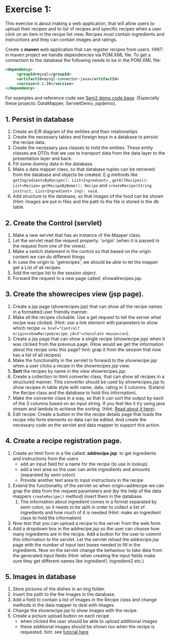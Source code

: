 # Exercise 1:

This exercise is about making a web application, that will allow users to upload their recipes and to list of recipes and specific recipes when a user click on an item in the recipe list view. Recipes must contain ingredients and instructions and they can contain images and ratings.

Create a **maven** web application that can register recipes from users. 
HINT: in maven project we handle dependencies via POM.XML file. To get a connection to the database the following needs to be in the POM.XML file:

```xml
<dependency>
     <groupId>mysql</groupId>
     <artifactId>mysql-connector-java</artifactId>
     <version>5.1.39</version>
</dependency>
```

For examples and reference code see [Sem2 demo code base](https://github.com/HartmannDemoCode/Sem2). (Especially these projects: DataMapper, ServletDemo, jspdemo).

## 1. Persist in database

1. Create an E/R diagram of the entities and their relationships
2. Create the necessary tables and foreign keys in a database to persist the recipe data.
3. Create the necessary java classes to hold the entities. These entity classes are DTOs that we use to transport data from the data layer to the presentation layer and back.
4. Fill some dummy data in the database.
5. Make a data mapper class, so that database tuples can be retrieved from the database and objects be created. E.g methods like `getIngredientsByRecipe(): List<Ingredient>` , `getAllRecipes(): List<Recipe>` `getRecipeByName(): Recipe`  and `createRecipe(String instruct, List<Ingredient> ing): void`.
6. Add structure to the database, so that images of the food can be shown (Hint: Images are put in files and the path to the file is stored in the db table.

## 2. Create the Control (servlet)

1. Make a new servlet that has an instance of the Mapper class. 
2. Let the servlet read the request property: 'origin' (when it is passed in the request from one of the views).
3. Make a switch statement in the control so that based on the origin content we can do different things
4. In case the origin is: 'getrecipes', we should be able to let the mapper get a List of all recipes.
5. Add the recipe list to the session object.
6. Forward the request to a new page called: showallrecipes.jsp.

## 3. Create the showrecipes view (jsp page).

1. Create a jsp page (showrecipes.jsp)  that can show all the recipe names in a formatted user friendly manner.
2. Make all the recipes clickable. Use a get request to tell the server what recipe was clicked. (Hint: use a link element with parameters to show which recipe `<a href="Control?origin=showRecipe&recipe_id=3">chocolate mouse</a>`).
3. Create a jsp page that can show a single recipe (showrecipe.jsp) when it was clicked from the previous page. (How would we get the information about the recipe onto this page? hint: grap it from the session that now has a list of all recipes)
4. Make the functionality in the servlet to forward to the showrecipe.jsp when a user clicks a recipe in the showrecipes.jsp view.
5. **Sort** the recipes by name in the view showrecipes.jsp.
6. Create a collection to html converter class, that can show all recipes in a structured manner. This converter should be used by showrecipes.jsp to show recipes in table style with name, date, rating in 3 columns. (Extend the Recipe class and the database to hold this information).
7. Make the converter class in a way, so that it can sort the output by each of the 3 columns based on an input string. If you feel like it try using java stream and lambda to achieve the sorting. (Hint: [Read about it here](https://www.leveluplunch.com/java/tutorials/007-sort-arraylist-stream-of-objects-in-java8/)).
8. Edit recipe: Create a button in the the recipe details page that loads the recipe into form elements so data can be edited. And create the necessary code on the servlet and data mapper to support this action.

## 4. Create a recipe registration page.

1. Create an html form in a file called: **addrecipe.jsp**. to get ingredients and instructions from the users
   - add an input field for a name for the recipe (to use in lookup)
   - add a text area so the user can write ingredients and amounts (separated by semi colon)
   - Provide another text area to input instructions in the recipe
2. Extend the functionality of the servlet so when origin=addrecipe we can grap the data from the request parameters and (by the help of the data mappers `createRecipe()` method) insert them in the database.
   1. The information about ingredient comes in a format separated by semi colon, so it needs to be split in order to collect a list of ingredients and how much of it is needed (Hint: make an ingredient class to hold the information)
3. Now test that you can upload a recipe to the server from the web form.
4. Add a dropdown box in the addrecipe.jsp so the user can choose how many ingredients are in the recipe. Add a button for the user to commit this information to the servlet. Let the servlet reload the addrecipe.jsp page with the number of input text boxes needed to fill in the ingredients. Now on the servlet change the behaviour to take data from the generated input fields (Hint: when creating the input fields make sure they get different names like ingredient1, ingredient2 etc.)

## 5. Images in database

1. Store pictures of the dishes in an img folder.
2. Insert the path to the the images in the database.
3. Add a field to contain a list of images in the Recipe class and change methods in the data mapper to deal with images.
4. Change the showrecipe.jsp to show images with the recipe.
5. Create a picture upload button on each recipe
   - when clicked the user should be able to upload additional images
   - these additional images should be shown too when the recipe is requested.
     hint: see [tutorial here](http://www.tutorialspoint.com/servlets/servlets-file-uploading.htm)